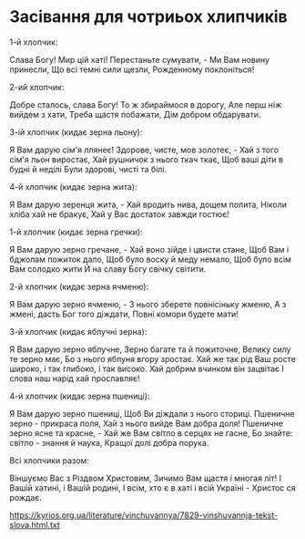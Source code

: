 Засівання для чотриьох хлипчиків
================================================================

1-й хлопчик:

Слава Богу! Мир цій хаті!
Перестаньте сумувати, -
Ми Вам новину принесли,
Що всі темні сили щезли,
Рожденному поклоніться!

2-ий хлопчик:

Добре сталось, слава Богу!
То ж збираймося в дорогу,
Але перш ніж вийдем з хати,
Треба щастя побажати,
Дім добром обдарувати.


3-ій хлопчик (кидає зерна льону):

Я Вам дарую сім'я ллянеє!
Здорове, чисте, мов золотеє, -
Хай з того сім'я льон виростає,
Хай рушничок з нього ткач ткає,
Щоб ваші діти в будні й неділі
Були здорові, чисті та білі.

4-й хлопчик (кидає зерна жита):

Я Вам дарую зеренця жита, -
Хай вродить нива, дощем полита,
Ніколи хліба хай не бракує,
Хай у Вас достаток завжди гостює!

1-й хлопчик (кидає зерна гречки):

Я Вам дарую зерно гречане, -
Хай воно зійде і цвисти стане,
Щоб Вам і бджолам пожиток дало,
Щоб було воску й меду немало,
Щоб було всім Вам солодко жити
Й на славу Богу свічку світити.

2-й хлопчик (кидає зерна ячменю):

Я Вам дарую зерно ячменю, -
З нього зберете повнісіньку жменю,
А з жмені, дасть Бог того діждати,
Повні комори будете мати!

3-й хлопчик (кидає яблучні зерна):

Я Вам дарую зерно яблучне,
Зерно багате та й пожиточне,
Велику силу те зерно має,
Бо з нього яблуня вгору зростає.
Хай же так рід Ваш росте широко,
і так глибоко, і так високо.
Хай добрим вчинком він зацвітає
І слова наш нарід хай прославляє!

4-й хлопчик (кидає зерна пшениці):

Я Вам дарую зерно пшениці,
Щоб Ви діждали з нього сториці.
Пшеничне зерно - прикраса поля,
Хай з нього вийде Вам добра доля!
Пшеничне зерно ясне та красне, -
Хай же Вам світло в серцях не гасне,
Бо знайте: світло - знання й наука,
Кращої долі добра порука.


Всі хлопчики разом:

Віншуємо Вас з Різдвом Христовим,
Зичимо Вам щастя і многая літ!
І Вашій хатині, і Вашій родині,
І всім, хто є в хаті і всій Україні -
Христос ся рождає.


https://kyrios.org.ua/literature/vinchuvannya/7829-vinshuvannja-tekst-slova.html.txt
